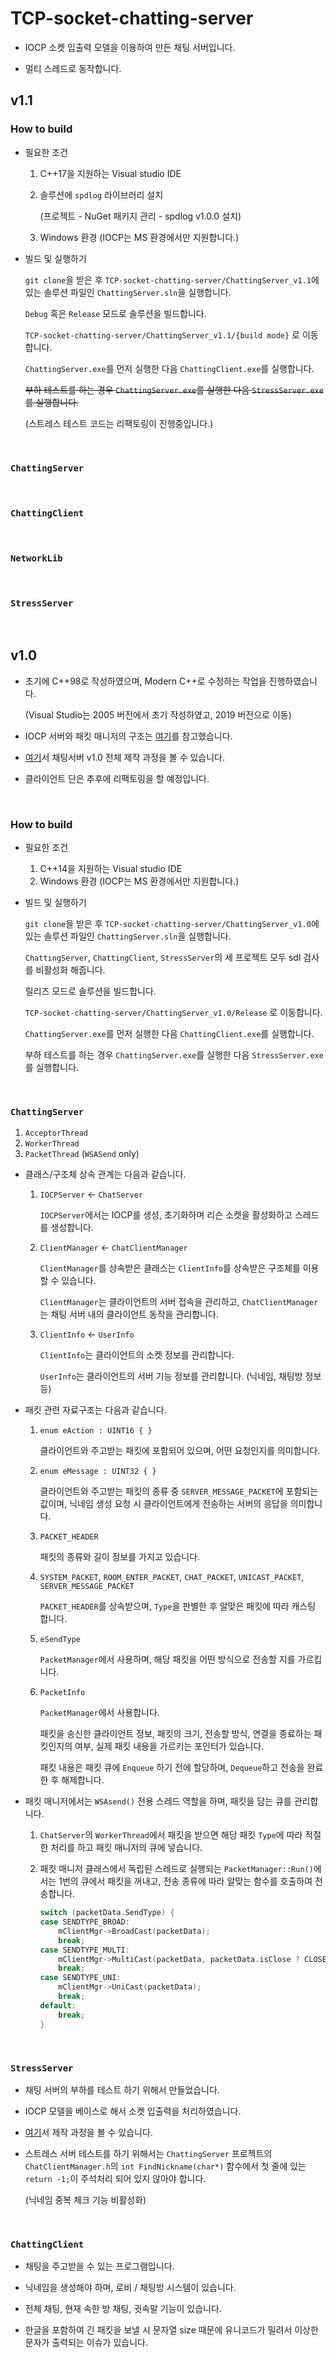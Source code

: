 # TCP-socket-chatting-server

- IOCP 소켓 입출력 모델을 이용하여 만든 채팅 서버입니다.

- 멀티 스레드로 동작합니다.


## v1.1

### How to build

- 필요한 조건

  1. C++17을 지원하는 Visual studio IDE

  2. 솔루션에 `spdlog` 라이브러리 설치

     (프로젝트 - NuGet 패키지 관리 - spdlog v1.0.0 설치)

  3. Windows 환경 (IOCP는 MS 환경에서만 지원합니다.)

- 빌드 및 실행하기

  `git clone`을 받은 후 `TCP-socket-chatting-server/ChattingServer_v1.1`에 있는 솔루션 파일인 `ChattingServer.sln`을 실행합니다.

  `Debug` 혹은 `Release` 모드로 솔루션을 빌드합니다.

  `TCP-socket-chatting-server/ChattingServer_v1.1/{build mode}` 로 이동합니다.

  `ChattingServer.exe`를 먼저 실행한 다음 `ChattingClient.exe`를 실행합니다.

  ~~부하 테스트를 하는 경우 `ChattingServer.exe`를 실행한 다음 `StressServer.exe`를 실행합니다.~~
  
  (스트레스 테스트 코드는 리팩토링이 진행중입니다.)

<br>

###  `ChattingServer`

<br>

### `ChattingClient`

<br>

### `NetworkLib`

<br>

### `StressServer`

<br>

## v1.0

- 초기에 C++98로 작성하였으며, Modern C++로 수정하는 작업을 진행하였습니다.

  (Visual Studio는 2005 버전에서 초기 작성하였고, 2019 버전으로 이동)

- IOCP 서버와 패킷 매니저의 구조는 [여기](https://github.com/mingdyuo/TCP-socket-chatting-server/blob/main/Documentation/IOCP%20%EC%B1%84%ED%8C%85%EC%84%9C%EB%B2%84%20%EB%8B%A8%EA%B3%84%EB%B3%84%20%EC%8B%A4%EC%8A%B5.md)를 참고했습니다.

- [여기](https://github.com/mingdyuo/TCP-socket-chatting-server/tree/main/Documentation/v1.0)서 채팅서버 v1.0 전체 제작 과정을 볼 수 있습니다.

- 클라이언트 단은 추후에 리팩토링을 할 예정입니다.

<br>

### How to build

- 필요한 조건

  1. C++14을 지원하는 Visual studio IDE
  2. Windows 환경 (IOCP는 MS 환경에서만 지원합니다.)

- 빌드 및 실행하기

  `git clone`을 받은 후 `TCP-socket-chatting-server/ChattingServer_v1.0`에 있는 솔루션 파일인 `ChattingServer.sln`을 실행합니다.

  `ChattingServer`, `ChattingClient`, `StressServer`의 세 프로젝트 모두 sdl 검사를 비활성화 해줍니다.

  릴리즈 모드로 솔루션을 빌드합니다.

  `TCP-socket-chatting-server/ChattingServer_v1.0/Release` 로 이동합니다.

  `ChattingServer.exe`를 먼저 실행한 다음 `ChattingClient.exe`를 실행합니다.
  
  부하 테스트를 하는 경우 `ChattingServer.exe`를 실행한 다음 `StressServer.exe`를 실행합니다.

<br>

### `ChattingServer`

1. `AcceptorThread`
2. `WorkerThread`
3. `PacketThread` (`WSASend` only)

- 클래스/구조체 상속 관계는 다음과 같습니다.

  1. `IOCPServer` ← `ChatServer`

     `IOCPServer`에서는 IOCP를 생성, 초기화하며 리슨 소켓을 활성화하고 스레드를 생성합니다.

  2. `ClientManager` ← `ChatClientManager`

     `ClientManager`를 상속받은 클래스는 `ClientInfo`를 상속받은 구조체를 이용할 수 있습니다.

     `ClientManager`는 클라이언트의 서버 접속을 관리하고, `ChatClientManager`는 채팅 서버 내의 클라이언트 동작을 관리합니다.

  3. `ClientInfo` ← `UserInfo`

     `ClientInfo`는 클라이언트의 소켓 정보를 관리합니다.

     `UserInfo`는 클라이언트의 서버 기능 정보를 관리합니다. (닉네임, 채팅방 정보 등)

- 패킷 관련 자료구조는 다음과 같습니다.

  1. `enum eAction : UINT16 { }`

     클라이언트와 주고받는 패킷에 포함되어 있으며, 어떤 요청인지를 의미합니다.

  2. `enum eMessage : UINT32 { }`

     클라이언트와 주고받는 패킷의 종류 중 `SERVER_MESSAGE_PACKET`에 포함되는 값이며, 닉네임 생성 요청 시 클라이언트에게 전송하는 서버의 응답을 의미합니다.

  3. `PACKET_HEADER`

     패킷의 종류와 길이 정보를 가지고 있습니다.

  4. `SYSTEM_PACKET`, `ROOM_ENTER_PACKET`, `CHAT_PACKET`, `UNICAST_PACKET`, `SERVER_MESSAGE_PACKET`

     `PACKET_HEADER`를 상속받으며, `Type`을 판별한 후 알맞은 패킷에 따라 캐스팅 합니다.

  5. `eSendType`

     `PacketManager`에서 사용하며, 해당 패킷을 어떤 방식으로 전송할 지를 가르킵니다.

  6. `PacketInfo`

     `PacketManager`에서 사용합니다.

     패킷을 송신한 클라이언트 정보, 패킷의 크기, 전송할 방식, 연결을 종료하는 패킷인지의 여부, 실제 패킷 내용을 가르키는 포인터가 있습니다.

     패킷 내용은 패킷 큐에 `Enqueue` 하기 전에 할당하며, `Dequeue`하고 전송을 완료한 후 해제합니다.

- 패킷 매니저에서는 `WSAsend()` 전용 스레드 역할을 하며, 패킷을 담는 큐를 관리합니다.

  1. `ChatServer`의 `WorkerThread`에서 패킷을 받으면 해당 패킷 `Type`에 따라 적절한 처리를 하고 패킷 매니저의 큐에 넣습니다.

  2. 패킷 매니저 클래스에서 독립된 스레드로 실행되는 `PacketManager::Run()`에서는 1번의 큐에서 패킷을 꺼내고, 전송 종류에 따라 알맞는 함수를 호출하여 전송합니다.

     ```c++
     switch (packetData.SendType) {
     case SENDTYPE_BROAD:
         mClientMgr->BroadCast(packetData);
         break;
     case SENDTYPE_MULTI:
         mClientMgr->MultiCast(packetData, packetData.isClose ? CLOSE : SEND);
         break;
     case SENDTYPE_UNI:
         mClientMgr->UniCast(packetData);
         break;
     default:
         break;
     }
     ```

<br>

### `StressServer`

- 채팅 서버의 부하를 테스트 하기 위해서 만들었습니다.

- IOCP 모델을 베이스로 해서 소켓 입출력을 처리하였습니다.

- [여기](https://github.com/mingdyuo/TCP-socket-chatting-server/blob/main/Documentation/v1.0/TCP%20%EC%86%8C%EC%BC%93%20%EC%B1%84%ED%8C%85%20%EC%84%9C%EB%B2%84%20%EC%A0%9C%EC%9E%91%20-%204%20%EC%8A%A4%ED%8A%B8%EB%A0%88%EC%8A%A4%20%EC%84%9C%EB%B2%84.md)서 제작 과정을 볼 수 있습니다.

- 스트레스 서버 테스트를 하기 위해서는 `ChattingServer` 프로젝트의 `ChatClientManager.h`의 `int FindNickname(char*)` 함수에서 첫 줄에 있는 `return -1;`이 주석처리 되어 있지 않아야 합니다.

  (닉네임 중복 체크 기능 비활성화)

<br>

### `ChattingClient`

- 채팅을 주고받을 수 있는 프로그램입니다.

- 닉네임을 생성해야 하며, 로비 / 채팅방 시스템이 있습니다.

- 전체 채팅, 현재 속한 방 채팅, 귓속말 기능이 있습니다. 

- 한글을 포함하여 긴 패킷을 보낼 시 문자열 size 때문에 유니코드가 밀려서 이상한 문자가 출력되는 이슈가 있습니다. 

